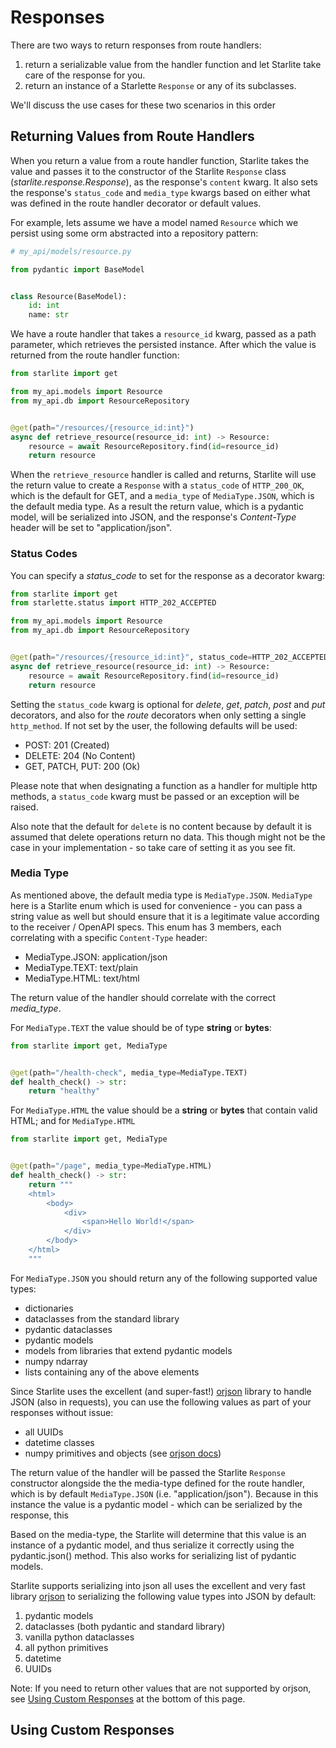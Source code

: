 # Responses

There are two ways to return responses from route handlers:

1. return a serializable value from the handler function and let Starlite take care of the response for you.
2. return an instance of a Starlette `Response` or any of its subclasses.

We'll discuss the use cases for these two scenarios in this order

## Returning Values from Route Handlers

When you return a value from a route handler function, Starlite takes the value and passes it to the constructor of the
Starlite `Response` class (_starlite.response.Response_), as the response's `content` kwarg. It also sets the
response's `status_code` and `media_type` kwargs based on either what was defined in the route handler decorator or
default values.

For example, lets assume we have a model named `Resource` which we persist using some orm abstracted into a repository
pattern:

```python
# my_api/models/resource.py

from pydantic import BaseModel


class Resource(BaseModel):
    id: int
    name: str
```

We have a route handler that takes a `resource_id` kwarg, passed as a path parameter, which retrieves the persisted
instance. After which the value is returned from the route handler function:

```python
from starlite import get

from my_api.models import Resource
from my_api.db import ResourceRepository


@get(path="/resources/{resource_id:int}")
async def retrieve_resource(resource_id: int) -> Resource:
    resource = await ResourceRepository.find(id=resource_id)
    return resource

```

When the `retrieve_resource` handler is called and returns, Starlite will use the return value to create a `Response`
with a `status_code` of `HTTP_200_OK`, which is the default for GET, and a `media_type` of `MediaType.JSON`, which is
the default media type. As a result the return value, which is a pydantic model, will be serialized into JSON, and the
response's _Content-Type_ header will be set to "application/json".

### Status Codes

You can specify a _status_code_ to set for the response as a decorator kwarg:

```python
from starlite import get
from starlette.status import HTTP_202_ACCEPTED

from my_api.models import Resource
from my_api.db import ResourceRepository


@get(path="/resources/{resource_id:int}", status_code=HTTP_202_ACCEPTED)
async def retrieve_resource(resource_id: int) -> Resource:
    resource = await ResourceRepository.find(id=resource_id)
    return resource

```

Setting the `status_code` kwarg is optional for _delete_, _get_, _patch_, _post_ and _put_ decorators, and also for
the _route_ decorators when only setting a single `http_method`. If not set by the user, the following defaults will be
used:

* POST: 201 (Created)
* DELETE: 204 (No Content)
* GET, PATCH, PUT: 200 (Ok)

Please note that when designating a function as a handler for multiple http methods, a `status_code` kwarg must be
passed or an exception will be raised.

Also note that the default for `delete` is no content because by default it is assumed that delete operations return no
data. This though might not be the case in your implementation - so take care of setting it as you see fit.

### Media Type

As mentioned above, the default media type is `MediaType.JSON`. `MediaType` here is a Starlite enum which is used for
convenience - you can pass a string value as well but should ensure that it is a legitimate value according to the
receiver / OpenAPI specs. This enum has 3 members, each correlating with a specific `Content-Type` header:

* MediaType.JSON: application/json
* MediaType.TEXT: text/plain
* MediaType.HTML: text/html

The return value of the handler should correlate with the correct _media_type_.

For `MediaType.TEXT` the value should be of type **string** or **bytes**:

```python
from starlite import get, MediaType


@get(path="/health-check", media_type=MediaType.TEXT)
def health_check() -> str:
    return "healthy"
```

For `MediaType.HTML` the value should be a **string** or **bytes** that contain valid HTML; and for `MediaType.HTML`

```python
from starlite import get, MediaType


@get(path="/page", media_type=MediaType.HTML)
def health_check() -> str:
    return """
    <html>
        <body>
            <div>
                <span>Hello World!</span>
            </div>
        </body>
    </html>
    """
```

For `MediaType.JSON` you should return any of the following supported value types:

* dictionaries
* dataclasses from the standard library
* pydantic dataclasses
* pydantic models
* models from libraries that extend pydantic models
* numpy ndarray
* lists containing any of the above elements

Since Starlite uses the excellent (and super-fast!) [orjson](https://github.com/ijl/orjson#numpy) library to handle
JSON (also in requests), you can use the following values as part of your responses without issue:

* all UUIDs
* datetime classes
* numpy primitives and objects (see [orjson docs](https://github.com/ijl/orjson#numpy))

The return value of the handler will be passed the Starlite `Response` constructor alongside the the media-type defined
for the route handler, which is by default `MediaType.JSON` (i.e. "application/json"). Because in this instance the
value is a pydantic model - which can be serialized by the response, this

Based on the media-type, the Starlite will determine that this value is an instance of a pydantic model, and thus
serialize it correctly using the pydantic.json() method. This also works for serializing list of pydantic models.

Starlite supports serializing into json all uses the excellent and very fast
library [orjson](https://github.com/ijl/orjson) to serializing the following value types into JSON by default:

1. pydantic models
2. dataclasses (both pydantic and standard library)
3. vanilla python dataclasses
4. all python primitives
5. datetime
6. UUIDs

Note: If you need to return other values that are not supported by orjson, see [Using Custom Responses](#using-custom-responses) at the bottom of this page.

##

## Using Custom Responses
